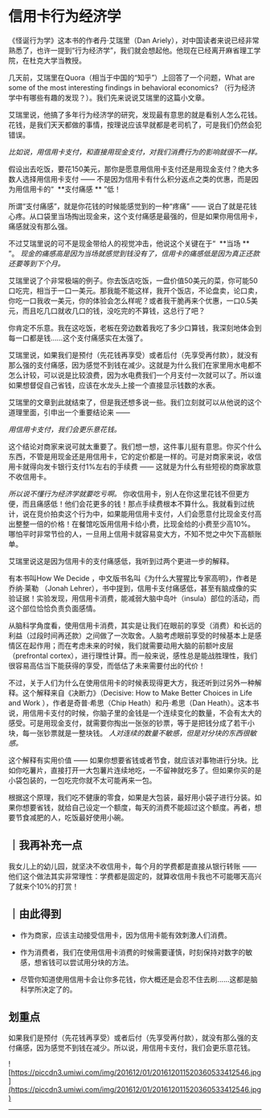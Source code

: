 # 信用卡行为经济学

《怪诞行为学》这本书的作者丹·艾瑞里（Dan Ariely），对中国读者来说已经非常熟悉了，也许一提到“行为经济学”，我们就会想起他。他现在已经离开麻省理工学院，在杜克大学当教授。

几天前，艾瑞里在Quora（相当于中国的“知乎”）上回答了一个问题，What are some of the most interesting findings in behavioral economics? （行为经济学中有哪些有趣的发现？）。我们先来说说艾瑞里的这篇小文章。

艾瑞里说，他搞了多年行为经济学的研究，发现最有意思的就是看别人怎么花钱。花钱，是我们天天都做的事情，按理说应该早就都是老司机了，可是我们仍然会犯错误。

 *比如说，用信用卡支付，和直接用现金支付，对我们消费行为的影响就很不一样。*

假设出去吃饭，要花150美元，那你是愿意用信用卡支付还是用现金支付？绝大多数人选择用信用卡支付 —— 不是因为信用卡有什么积分返点之类的优惠，而是因为用信用卡的“  **支付痛感 ** ”低！

所谓“支付痛感”，就是你花钱的时候能感觉到的一种“疼痛” —— 说白了就是花钱心疼。从口袋里当场掏出现金来，这个支付痛感是最强的，但是如果你用信用卡，痛感就没有那么强。

不过艾瑞里说的可不是现金带给人的视觉冲击，他说这个关键在于“  **当场 ** ”。 *现金的痛感高是因为当场就感觉到钱没有了，信用卡的痛感低是因为真正还款还要等到下个月。*

艾瑞里说了个非常极端的例子。你去饭店吃饭，一盘价值50美元的菜，你可能50口吃完，相当于一口一美元。那我能不能这样，我开个饭店，不论盘卖，论口卖，你吃一口我收一美元，你的体验会怎么样呢？或者我干脆再来个优惠，一口0.5美元，而且吃几口就收几口的钱，没吃完的不算钱，这总行了吧？

你肯定不乐意。我在这吃饭，老板在旁边数着我吃了多少口算钱，我深刻地体会到每一口都是钱……这个支付痛感实在太强了。

艾瑞里说，如果我们是预付（先花钱再享受）或者后付（先享受再付款），就没有那么强的支付痛感，因为感觉不到钱在减少。这就是为什么我们在家里用水电都不怎么计较，可以说是比较浪费，因为水电费我们一个月支付一次就可以了。所以谁如果想督促自己省钱，应该在水龙头上接一个直接显示钱数的水表。

艾瑞里的文章到此就结束了，但是我还想多说一些。我们立刻就可以从他说的这个道理里面，引申出一个重要结论来 —— 

 *用信用卡支付，我们会更乐意花钱。*

这个结论对商家来说可就太重要了。我们想一想，这件事儿挺有意思。你买个什么东西，不管是用现金还是用信用卡，它的定价都是一样的。可是对商家来说，收信用卡就得向发卡银行支付1%左右的手续费 —— 这就是为什么有些短视的商家故意不收信用卡。

 *所以说不懂行为经济学就要吃亏啊。* 你收信用卡，别人在你这里花钱不但更方便，而且痛感低！他们会花更多的钱！那点手续费根本不算什么。我就看到过统计，说在竞价拍卖这个行为中，如果能用信用卡支付，人们会愿意付比现金支付高出整整一倍的价格！在餐馆吃饭用信用卡给小费，比现金给的小费至少高10%。哪怕平时非常节俭的人，一旦用上信用卡就容易变大方，不知不觉之中欠下高额账单。

艾瑞里说这是因为信用卡的支付痛感低，我听到过两个更进一步的解释。

有本书叫How We Decide ，中文版书名叫《为什么大猩猩比专家高明》，作者是乔纳·莱勒 （Jonah Lehrer），书中提到，信用卡支付痛感低，甚至有脑成像的实验证据！实验发现，用信用卡消费，能减弱大脑中岛叶（insula）部位的活动，而这个部位恰恰负责负面感情。

从脑科学角度看，使用信用卡消费，其实是让我们在眼前的享受（消费）和长远的利益（过段时间再还款）之间做了一次取舍。人脑考虑眼前享受的时候基本上是感情区在起作用；而在考虑未来的时候，我们就需要动用大脑的前额叶皮层（prefrontal cortex），进行理性计算。而一般来说，感性总是能战胜理性，我们很容易高估当下能获得的享受，而低估了未来需要付出的代价！

不过，关于人们为什么在使用信用卡的时候表现得更大方，我还听到过另外一种解释。这个解释来自《决断力》（Decisive: How to Make Better Choices in Life and Work ），作者是奇普·希思（Chip Heath）和丹·希思（Dan Heath）。这本书说，用信用卡支付的时候，你脑子里的金钱是一个连续变化的数量，不会有太大的感受。可是用现金支付，就需要你掏出一张张的钞票，等于是把钱分成了若干小块，每一张钞票就是一整块钱。 *人对连续的数量不敏感，但是对分块的东西很敏感。*

这个解释有实用价值 —— 如果你想要省钱或者节食，就应该对事物进行分块。比如你吃薯片，直接打开一大包薯片连续地吃，一不留神就吃多了。但如果你买的是小袋包装的，一包吃完你就不太可能再来一包。

根据这个原理，我们吃不健康的零食，如果是大包装，最好用小袋子进行分装。如果你想要省钱，就给自己设定一个额度，每天的消费不能超过这个额度。再者，想要节食减肥的人，吃饭最好使用小碗。 

## ｜我再补充一点

我女儿上的幼儿园，就坚决不收信用卡，每个月的学费都是直接从银行转账 —— 他们这个做法其实非常理性：学费都是固定的，就算收信用卡我也不可能哪天高兴了就来个10%的打赏！

## ｜由此得到

* 作为商家，应该主动接受信用卡，因为信用卡能有效刺激人们消费。

* 作为消费者，我们在使用信用卡消费的时候需要谨慎，时刻保持对数字的敏感，想省钱可以尝试用分块的方法。

* 尽管你知道使用信用卡会让你多花钱，你大概还是会忍不住去刷……这都是脑科学所决定了的。

## 划重点

如果我们是预付（先花钱再享受）或者后付（先享受再付款），就没有那么强的支付痛感，因为感觉不到钱在减少。所以说，用信用卡支付，我们会更乐意花钱。


![https://piccdn3.umiwi.com/img/201612/01/201612011520360533412546.jpg](https://piccdn3.umiwi.com/img/201612/01/201612011520360533412546.jpg)

---
